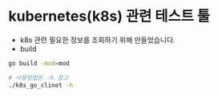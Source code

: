 # kubernetes(k8s) 관련 테스트 툴

- k8s 관련 필요한 정보를 조회하기 위해 만들었습니다.
- build

```bash
go build -mod=mod

# 사용방법은 -h 참고
./k8s_go_clinet -h
```
